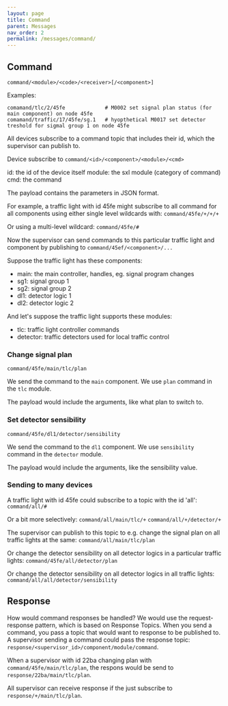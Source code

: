 ```yaml
---
layout: page
title: Command
parent: Messages
nav_order: 2
permalink: /messages/command/
---
```


## Command
```
command/<module>/<code>/<receiver>[/<component>]
````

Examples:
```
comamand/tlc/2/45fe             # M0002 set signal plan status (for main component) on node 45fe
comamand/traffic/17/45fe/sg.1   # hyopthetical M0017 set detector treshold for sigmal group 1 on node 45fe
```


All devices subscribe to a command topic that includes their id, which the supervisor can publish to. 

Device subscribe to  `command/<id>/<component>/<module>/<cmd>`

id: the id of the device itself
module: the sxl module (category of command)
cmd: the command

The payload contains the parameters in JSON format.

For example, a traffic light with id 45fe might subscribe to all command for all components using either single level wildcards with:
`command/45fe/+/+/+` 

Or using a multi-level wildcard:
`command/45fe/#`

Now the supervisor can send commands to this particular traffic light and component by publishing to `command/45ef/<component>/...`

Suppose the traffic light has these components:

- main: the main controller, handles, eg. signal program changes
- sg1: signal group 1
- sg2: signal group 2
- dl1: detector logic 1
- dl2: detector logic 2

And let's suppose the traffic light supports these modules:
- tlc: traffic light controller commands
- detector: traffic detectors used for local traffic control


### Change signal plan
`command/45fe/main/tlc/plan`

We send the command to the `main` component.
We use `plan` command in the `tlc` module.

The payload would include the arguments, like what plan to switch to.

### Set detector sensibility
`command/45fe/dl1/detector/sensibility`

We send the command to the `dl1` component.
We use `sensibility` command in the `detector` module.

The payload would include the arguments, like the sensibility value.

### Sending to many devices
A traffic light with id 45fe could subscribe to a topic with the id 'all':
`command/all/#`

Or a bit more selectively:
`command/all/main/tlc/+` 
`command/all/+/detector/+` 

The supervisor can publish to this topic to e.g. change the signal plan on all traffic lights at the same:
`command/all/main/tlc/plan`

Or change the detector sensibility on all detector logics in a particular traffic lights:
`command/45fe/all/detector/plan`

Or change the detector sensibility on all detector logics in all traffic lights:
`command/all/all/detector/sensibility`


## Response
How would command responses be handled? We would use the request-response pattern, which is based on Response Topics. When you send a command, you pass a topic that would want to response to be published to. A supervisor sending a command could pass the response topic:
`response/<supervisor_id>/component/module/command`.

When a supervisor with id 22ba changing plan with `command/45fe/main/tlc/plan`, the respons would be send to `response/22ba/main/tlc/plan`.

All supervisor can receive response if the just subscribe to `response/+/main/tlc/plan`.
